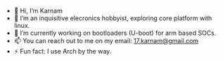 - 👋 Hi, I’m Karnam
- 👀 I’m an inquisitive elecronics hobbyist, exploring core platform with linux.
- 🌱 I’m currently working on bootloaders (U-boot) for arm based SOCs.
- 📫 You can reach out to me on my email: 17.karnam@gmail.com
- ⚡ Fun fact: I use Arch by the way.
<!---
karnam-p/karnam-p is a ✨ special ✨ repository because its `README.md` (this file) appears on your GitHub profile.
You can click the Preview link to take a look at your changes.
--->
